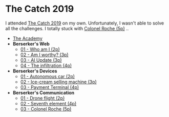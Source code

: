 # The Catch 2019

I attended [The Catch 2019](https://www.thecatch.cz/) on my own. Unfortunately, I wasn't able to solve
all the challenges. I totally stuck with [Colonel Roche (5p)](04-communication/03-colonel-roche/README.md) ..

- [The Academy](01-academy/README.md)
- **Berserker's Web**
    - [01 - Who am I (2p)](02-web/01-whoami/README.md)
    - [02 - Am I worthy? (3p)](02-web/02-am-i-worthy/README.md)
    - [03 - AI Update (3p)](02-web/03-ai-update/README.md)
    - [04 - The infiltration (4p)](02-web/04-infiltration/README.md)
- **Berserker's Devices**
    - [01 - Autonomous car (2p)](03-devices/01-autonomous-car/README.md)
    - [02 - Ice-cream selling machine (3p)](03-devices/02-ice-cream/README.md)
    - [03 - Payment Terminal (4p)](03-devices/03-payment-terminal/README.md)
- **Berserker's Communication**
    - [01 - Drone flight (2p)](04-communication/01-drone-flight/README.md)
    - [02 - Seventh element (4p)](04-communication/02-seventh-element/README.md)
    - [03 - Colonel Roche (5p)](04-communication/03-colonel-roche/README.md)